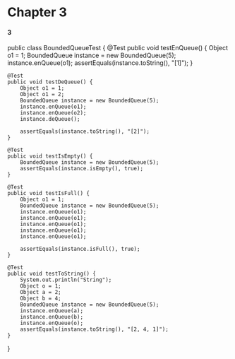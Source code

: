 # Chapter 3

#### 3

public class BoundedQueueTest {
    @Test
    public void testEnQueue() {
        Object o1 = 1;
        BoundedQueue instance = new BoundedQueue(5);
        instance.enQueue(o1);
        assertEquals(instance.toString(), "[1]");
    }

    @Test
    public void testDeQueue() {
        Object o1 = 1;
        Object o1 = 2;
        BoundedQueue instance = new BoundedQueue(5);
        instance.enQueue(o1);
        instance.enQueue(o2);
        instance.deQueue();
        
        assertEquals(instance.toString(), "[2]");
    }

    @Test
    public void testIsEmpty() {
        BoundedQueue instance = new BoundedQueue(5);
        assertEquals(instance.isEmpty(), true);
    }

    @Test
    public void testIsFull() {
        Object o1 = 1;
        BoundedQueue instance = new BoundedQueue(5);
        instance.enQueue(o1);
        instance.enQueue(o1);
        instance.enQueue(o1);
        instance.enQueue(o1);
        instance.enQueue(o1);

        assertEquals(instance.isFull(), true);
    }

    @Test
    public void testToString() {
        System.out.println("String");
        Object o = 1;
        Object a = 2;
        Object b = 4;
        BoundedQueue instance = new BoundedQueue(5);
        instance.enQueue(a);
        instance.enQueue(b);
        instance.enQueue(o);
        assertEquals(instance.toString(), "[2, 4, 1]");
    }
}

